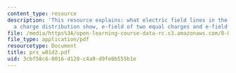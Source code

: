 ```yaml
---
content_type: resource
description: 'This resource explains: what electric field lines in the space surrounding
  a charge distribution show, e-field of two equal charges and e-field of a dipole.'
file: /media/https%3A/open-learning-course-data-rc.s3.amazonaws.com/8-02t-electricity-and-magnetism-spring-2005/3cbf58c60016d128c4a9d9fe0b555b1e_prs_w01d2.pdf
file_type: application/pdf
resourcetype: Document
title: prs_w01d2.pdf
uid: 3cbf58c6-0016-d128-c4a9-d9fe0b555b1e
---
```

